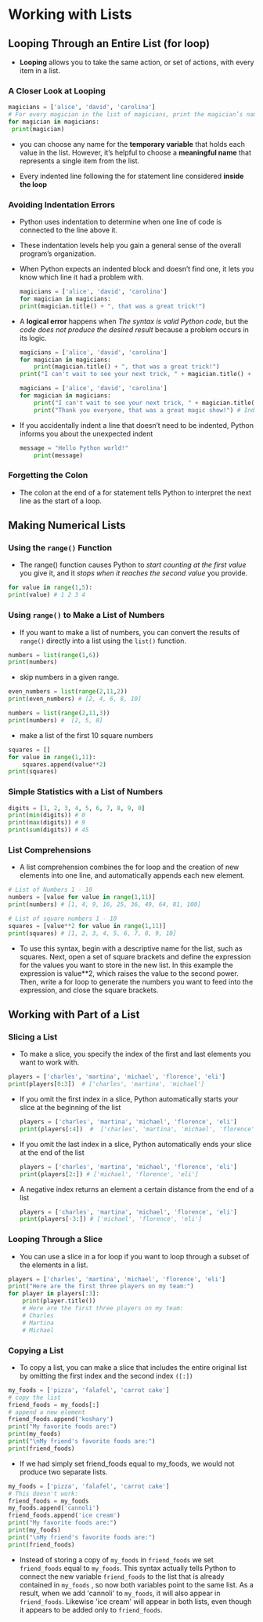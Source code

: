 # Working with Lists

## Looping Through an Entire List (for loop)

- **Looping** allows you to take the same action, or set of actions, with every item in a list.

### A Closer Look at Looping

```py
magicians = ['alice', 'david', 'carolina']
# For every magician in the list of magicians, print the magician’s name.
for magician in magicians:
 print(magician)
```

- you can choose any name for the **temporary variable** that holds each value in the list. However, it’s helpful to choose a **meaningful name** that represents a single item from the list.

- Every indented line following the for statement  line considered **inside the loop**

### Avoiding Indentation Errors

- Python uses indentation to determine when one line of code is connected to the line above it.
- These indentation levels help you gain a general sense of the overall program’s organization.
- When Python expects an indented block and doesn’t find one, it lets you know which line it had a problem with.

    ```py
    magicians = ['alice', 'david', 'carolina']
    for magician in magicians:
    print(magician.title() + ", that was a great trick!")
    ```

- A **logical error** happens when *The syntax is valid Python code*, but the *code does not produce the desired result* because a problem occurs in its logic.

    ```py
    magicians = ['alice', 'david', 'carolina']
    for magician in magicians:
        print(magician.title() + ", that was a great trick!")
    print("I can't wait to see your next trick, " + magician.title() + ".\n") # Forgetting to Indent Additional Lines
    ```

    ```py
    magicians = ['alice', 'david', 'carolina']
    for magician in magicians:
        print("I can't wait to see your next trick, " + magician.title() + ".\n")
        print("Thank you everyone, that was a great magic show!") # Indenting Unnecessarily Line
    ```

- If you accidentally indent a line that doesn’t need to be indented, Python informs you about the unexpected indent

    ```py
    message = "Hello Python world!"
        print(message)
    ```

### Forgetting the Colon

- The colon at the end of a for statement tells Python to interpret the next line as the start of a loop.

## Making Numerical Lists

### Using the `range()` Function

- The range() function causes Python to *start counting at the first value* you give it, and it *stops when it reaches the second value* you provide.

```py
for value in range(1,5):
print(value) # 1 2 3 4
```

### Using `range()` to Make a List of Numbers

- If you want to make a list of numbers, you can convert the results of `range()` directly into a list using the `list()` function.

```py
numbers = list(range(1,6))
print(numbers)
```

- skip numbers in a given range.

```py
even_numbers = list(range(2,11,2))
print(even_numbers) # [2, 4, 6, 8, 10]

numbers = list(range(2,11,3))
print(numbers) #  [2, 5, 8]
```

- make a list of the first 10 square numbers

```py
squares = []
for value in range(1,11):
    squares.append(value**2)
print(squares)
```

### Simple Statistics with a List of Numbers

```py
digits = [1, 2, 3, 4, 5, 6, 7, 8, 9, 0]
print(min(digits)) # 0
print(max(digits)) # 9
print(sum(digits)) # 45
```

### List Comprehensions

- A list comprehension combines the for loop and the creation of new elements into one line, and automatically appends each new element.

```py
# List of Numbers 1 - 10
numbers = [value for value in range(1,11)]
print(numbers) # [1, 4, 9, 16, 25, 36, 49, 64, 81, 100]

# List of square numbers 1 - 10
squares = [value**2 for value in range(1,11)]
print(squares) # [1, 2, 3, 4, 5, 6, 7, 8, 9, 10]
```

- To use this syntax, begin with a descriptive name for the list, such as squares. Next, open a set of square brackets and define the expression for the values you want to store in the new list. In this example the expression is value**2, which raises the value to the second power. Then, write a for loop to generate the numbers you want to feed into the expression, and close the square brackets.

## Working with Part of a List

### Slicing a List

- To make a slice, you specify the index of the first and last elements you
want to work with.

```py
players = ['charles', 'martina', 'michael', 'florence', 'eli']
print(players[0:3])  # ['charles', 'martina', 'michael']
```

- If you omit the first index in a slice, Python automatically starts your slice at the beginning of the list

    ```py
    players = ['charles', 'martina', 'michael', 'florence', 'eli']
    print(players[:4])  #  ['charles', 'martina', 'michael', 'florence']
    ```

- If you omit the last index in a slice, Python automatically ends your slice at the end of the list

    ```py
    players = ['charles', 'martina', 'michael', 'florence', 'eli']
    print(players[2:]) # ['michael', 'florence', 'eli']
    ```

- A negative index returns an element a certain distance from the end of a list

    ```py
    players = ['charles', 'martina', 'michael', 'florence', 'eli']
    print(players[-3:]) # ['michael', 'florence', 'eli']
    ```

### Looping Through a Slice

- You can use a slice in a for loop if you want to loop through a subset of the elements in a list.

```py
players = ['charles', 'martina', 'michael', 'florence', 'eli']
print("Here are the first three players on my team:")
for player in players[:3]:
    print(player.title())
    # Here are the first three players on my team:
    # Charles
    # Martina
    # Michael
```

### Copying a List

- To copy a list, you can make a slice that includes the entire original list by omitting the first index and the second index `([:])`

```py
my_foods = ['pizza', 'falafel', 'carrot cake']
# copy the list
friend_foods = my_foods[:]
# append a new element
friend_foods.append('koshary')
print("My favorite foods are:")
print(my_foods)
print("\nMy friend's favorite foods are:")
print(friend_foods)
```

- If we had simply set friend_foods equal to my_foods, we would not produce two separate lists.

```py
my_foods = ['pizza', 'falafel', 'carrot cake']
# This doesn't work:
friend_foods = my_foods
my_foods.append('cannoli')
friend_foods.append('ice cream')
print("My favorite foods are:")
print(my_foods)
print("\nMy friend's favorite foods are:")
print(friend_foods)
```

- Instead of storing a copy of `my_foods` in `friend_foods` we set `friend_foods` equal to `my_foods`. This syntax actually tells Python to connect the new variable `friend_foods` to the list that is already contained in `my_foods` , so now both variables point to the same list. As a result, when we add 'cannoli' to `my_foods`, it will also appear in `friend_foods`. Likewise 'ice cream' will appear in both lists, even though it appears to be added only to `friend_foods`.
